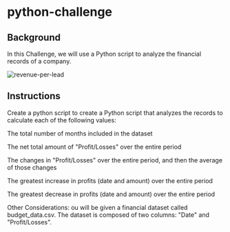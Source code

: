 # python-challenge

## Background
In this Challenge, we will use a Python script to analyze the financial records of a company. 

![revenue-per-lead](https://github.com/vivsarraf/python-challenge/assets/135401654/91614b37-8881-4072-a673-c8cca436ceec)


## Instructions
Create a python script to create a Python script that analyzes the records to calculate each of the following values:

The total number of months included in the dataset

The net total amount of "Profit/Losses" over the entire period

The changes in "Profit/Losses" over the entire period, and then the average of those changes

The greatest increase in profits (date and amount) over the entire period

The greatest decrease in profits (date and amount) over the entire period

Other Considerations:
ou will be given a financial dataset called budget_data.csv. The dataset is composed of two columns: "Date" and "Profit/Losses".

